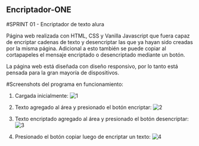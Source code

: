 ## Encriptador-ONE
#SPRINT 01 - Encriptador de texto alura

Página web realizada con HTML, CSS y Vanilla Javascript que fuera capaz de encriptar cadenas de texto y desencriptar las que ya hayan sido creadas por la misma página. Adicional a esto también se puede copiar al cortapapeles el mensaje encriptado o desencriptado mediante un botón.

La página web está diseñada con diseño responsivo, por lo tanto está pensada para la gran mayoría de dispositivos.

#Screenshots del programa en funcionamiento:

1) Cargada inicialmente:
![1](https://user-images.githubusercontent.com/82405377/189583423-a18da65d-0ad5-4867-ba96-dadeb89e5005.png)

2) Texto agregado al área y presionado el botón encriptar:
![2](https://user-images.githubusercontent.com/82405377/189583453-be07ed97-0c25-4bc6-b1be-77e2d7f6b04c.png)

3) Texto encriptado agregado al área y presionado el botón desencriptar:
![3](https://user-images.githubusercontent.com/82405377/189583463-148bf78a-0e6d-4f5b-b31b-03974cc7fb3a.png)

4) Presionado el botón copiar luego de encriptar un texto:
![4](https://user-images.githubusercontent.com/82405377/189583486-0a227a9a-fd74-4bf6-a3e5-27561a4e6e82.png)

